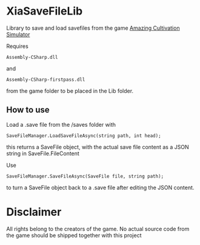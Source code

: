 # XiaSaveFileLib

Library to save and load savefiles from the game [Amazing Cultivation Simulator](https://store.steampowered.com/app/955900/Amazing_Cultivation_Simulator/)

Requires 
```
Assembly-CSharp.dll 
```
and 
```
Assembly-CSharp-firstpass.dll
```
from the game folder to be placed in the Lib folder.

## How to use

Load a .save file from the /saves folder with
```
SaveFileManager.LoadSaveFileAsync(string path, int head);
```
this returns a SaveFile object, with the actual save file content as a JSON string in SaveFile.FileContent

Use
```
SaveFileManager.SaveFileAsync(SaveFile file, string path);
```
to turn a SaveFile object back to a .save file after editing the JSON content.

# Disclaimer
All rights belong to the creators of the game. No actual source code from the game should be shipped together with this project
